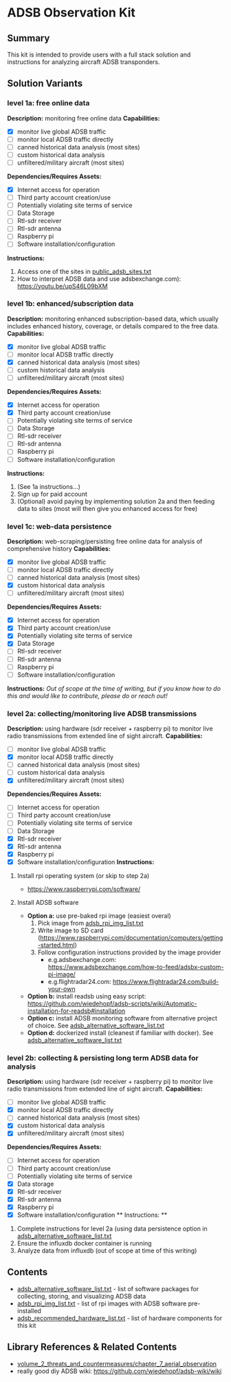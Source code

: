 # ADSB Observation Kit
## Summary
This kit is intended to provide users with a full stack solution and instructions for analyzing aircraft ADSB transponders.
## Solution Variants
### level 1a: free online data
**Description:** monitoring free online data
**Capabilities:**
- [x] monitor live global ADSB traffic
- [ ] monitor local ADSB traffic directly
- [ ] canned historical data analysis (most sites)
- [ ] custom historical data analysis
- [ ] unfiltered/military aircraft (most sites)

**Dependencies/Requires Assets:**
- [X] Internet access for operation
- [ ] Third party account creation/use
- [ ] Potentially violating site terms of service
- [ ] Data Storage
- [ ] Rtl-sdr receiver
- [ ] Rtl-sdr antenna
- [ ] Raspberry pi
- [ ] Software installation/configuration

**Instructions:**
1. Access one of the sites in [public_adsb_sites.txt](./public_adsb_sites.txt)
2. How to interpret ADSB data and use adsbexchange.com): https://youtu.be/upS46L09bXM

### level 1b: enhanced/subscription data
**Description:** monitoring enhanced subscription-based data, which usually includes enhanced history, coverage, or details compared to the free data.
**Capabilities:**
- [x] monitor live global ADSB traffic
- [ ] monitor local ADSB traffic directly
- [x] canned historical data analysis (most sites)
- [ ] custom historical data analysis
- [ ] unfiltered/military aircraft (most sites)

**Dependencies/Requires Assets:**
- [X] Internet access for operation
- [X] Third party account creation/use
- [ ] Potentially violating site terms of service
- [ ] Data Storage
- [ ] Rtl-sdr receiver
- [ ] Rtl-sdr antenna
- [ ] Raspberry pi
- [ ] Software installation/configuration

**Instructions:**
1. (See 1a instructions...)
2. Sign up for paid account
3. (Optional) avoid paying by implementing solution 2a and then feeding data to sites (most will then give you enhanced access for free)

### level 1c: web-data persistence
**Description:** web-scraping/persisting free online data for analysis of comprehensive history
**Capabilities:**
- [x] monitor live global ADSB traffic
- [ ] monitor local ADSB traffic directly
- [ ] canned historical data analysis (most sites)
- [x] custom historical data analysis
- [ ] unfiltered/military aircraft (most sites)

**Dependencies/Requires Assets:**
- [X] Internet access for operation
- [X] Third party account creation/use
- [X] Potentially violating site terms of service
- [X] Data Storage
- [ ] Rtl-sdr receiver
- [ ] Rtl-sdr antenna
- [ ] Raspberry pi
- [ ] Software installation/configuration

**Instructions:**
*Out of scope at the time of writing, but if you know how to do this and would like to contribute, please do or reach out!*

### level 2a: collecting/monitoring live ADSB transmissions
**Description:** using hardware (sdr receiver + raspberry pi) to monitor live radio transmissions from extended line of sight aircraft.
**Capabilities:**
- [ ] monitor live global ADSB traffic
- [x] monitor local ADSB traffic directly
- [ ] canned historical data analysis (most sites)
- [ ] custom historical data analysis
- [x] unfiltered/military aircraft (most sites)

**Dependencies/Requires Assets:**
- [ ] Internet access for operation
- [ ] Third party account creation/use
- [ ] Potentially violating site terms of service
- [ ] Data Storage
- [X] Rtl-sdr receiver
- [X] Rtl-sdr antenna
- [X] Raspberry pi
- [X] Software installation/configuration
**Instructions:**
1. Install rpi operating system (or skip to step 2a)
   - https://www.raspberrypi.com/software/

2. Install ADSB software
   - **Option a:** use pre-baked rpi image (easiest overal)
     1. Pick image from [adsb_rpi_img_list.txt](./adsb_rpi_img_list.txt)
     2. Write image to SD card (https://www.raspberrypi.com/documentation/computers/getting-started.html)
     3. Follow configuration instructions provided by the image provider
        - e.g.adsbexchange.com: https://www.adsbexchange.com/how-to-feed/adsbx-custom-pi-image/
        - e.g.flightradar24.com: https://www.flightradar24.com/build-your-own
   - **Option b:** install readsb using easy script: https://github.com/wiedehopf/adsb-scripts/wiki/Automatic-installation-for-readsb#installation
   - **Option c:** install ADSB monitoring software from alternative project of choice. See [adsb_alternative_software_list.txt](./adsb_alternative_software_list.txt)
   - **Option d:** dockerized install (cleanest if familiar with docker). See [adsb_alternative_software_list.txt](./adsb_alternative_software_list.txt)

### level 2b: collecting & persisting long term ADSB data for analysis
**Description:** using hardware (sdr receiver + raspberry pi) to monitor live radio transmissions from extended line of sight aircraft.
**Capabilities:**
- [ ] monitor live global ADSB traffic
- [x] monitor local ADSB traffic directly
- [ ] canned historical data analysis (most sites)
- [x] custom historical data analysis
- [x] unfiltered/military aircraft (most sites)

**Dependencies/Requires Assets:**
- [ ] Internet access for operation
- [ ] Third party account creation/use
- [ ] Potentially violating site terms of service
- [X] Data storage
- [X] Rtl-sdr receiver
- [X] Rtl-sdr antenna
- [X] Raspberry pi
- [X] Software installation/configuration
** Instructions: **
1. Complete instructions for level 2a (using data persistence option in [adsb_alternative_software_list.txt](./adsb_alternative_software_list.txt)
2. Ensure the influxdb docker container is running
3. Analyze data from influxdb (out of scope at time of this writing)

## Contents
- [adsb_alternative_software_list.txt](./adsb_alternative_software_list.txt) - list of software packages for collecting, storing, and visualizing ADSB data
- [adsb_rpi_img_list.txt](./adsb_rpi_img_list.txt) - list of rpi images with ADSB software pre-installed
- [adsb_recommended_hardware_list.txt](./adsb_recommended_hardware_list.txt) - list of hardware components for this kit

## Library References & Related Contents
- [volume_2_threats_and_countermeasures/chapter_7_aerial_observation](https://github.com/nallerz/opsec-cookbook/blob/main/library/volume_2_threats_and_countermeasures/chapter_7_aerial_observation.md)
- really good diy ADSB wiki: https://github.com/wiedehopf/adsb-wiki/wiki
